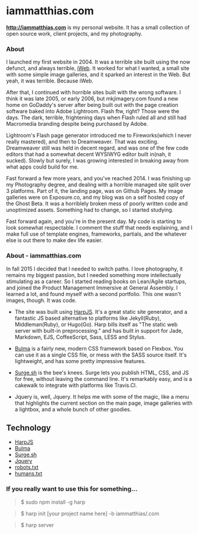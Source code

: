 iammatthias.com
======
**http://iammatthias.com** is my personal website. It has a small collection of open source work, client projects, and my photography.

### About
I launched my first website in 2004. It was a terrible site built using the now defunct, and always terrible, [iWeb](https://en.wikipedia.org/wiki/IWeb). It worked for what I wanted, a small site with some simple image galleries, and it sparked an interest in the Web. But yeah, it was terrible. Because iWeb.

After that, I continued with horrible sites built with the wrong software. I think it was late 2005, or early 2006, but mkjimagery.com found a new home on GoDaddy's server after being built out with the page creation software baked into Adobe Lightroom. Flash ftw, right? Those were the days. The dark, terrible, frightening days when Flash ruled all and still had Macromedia branding despite being purchased by Adobe.

Lightroom's Flash page generator introduced me to Fireworks(which I never really mastered), and then to Dreamweaver. That was exciting. Dreamweaver still was held in decent regard, and was one of the few code editors that had a somewhat decent WYSIWYG editor built in(nah, it sucked). Slowly but surely, I was growing interested in breaking away from what apps could build for me.

Fast forward a few more years, and you've reached 2014. I was finishing up my Photography degree, and dealing with a horrible managed site split over 3 platforms. Part of it, the landing page, was on Github Pages. My image galleries were on Exposure.co, and my blog was on a self hosted copy of the Ghost Beta. It was a horriblely broken mess of poorly written code and unoptimized assets. Something had to change, so I started studying.

Fast forward again, and you're in the present day. My code is starting to look somewhat respectable. I comment the stuff that needs explaining, and I make full use of template engines, frameworks, partials, and the whatever else is out there to make dev life easier.

### About - iammatthias.com
In fall 2015 I decided that I needed to switch paths. I love photography, it remains my biggest passion, but I needed something more intellectually stimulating as a career. So I started reading books on Lean/Agile startups, and joined the Product Management Immersive at General Assembly. I learned a lot, and found myself with a second portfolio. This one wasn't images, though. It was code.

- The site was built using [HarpJS](http://harpjs.com). It's a great static site generator, and a fantastic JS based alternative to platforms like Jekyll(Ruby), Middleman(Ruby), or Hugo(Go). Harp bills itself as "The static web server with built-in preprocessing." and has built in support for Jade, Markdown, EJS, CoffeeScript, Sass, LESS and Stylus.

- [Bulma](http://bulma.io) is a fairly new, modern CSS framework based on Flexbox. You can use it as a single CSS file, or mess with the SASS source itself. It's lightweight, and has some pretty impressive features.

- [Surge.sh](https://surge.sh) is the bee's knees. Surge lets you publish HTML, CSS, and JS for free, without leaving the command line. It's remarkably easy, and is a cakewalk to integrate with platforms like Travis.Cl.

- Jquery is, well, Jquery. It helps me with some of the magic, like a menu that highlights the current section on the main page, image galleries with a lightbox, and a whole bunch of other goodies. 

## Technology
* [HarpJS](http://harpjs.com)
* [Bulma](http://bulma.io)
* [Surge.sh](https://surge.sh)
* [Jquery](http://jquery.com)
* [robots.txt](http://www.robotstxt.org)
* [humans.txt](http://humanstxt.org)


### If you really want to use this for something...
> $ sudo npm install -g harp

> $ harp init [your project name here] -b iammatthias/.com

> $ harp server
